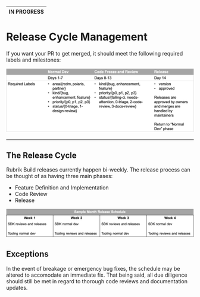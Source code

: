 | IN PROGRESS |
| --- |

# Release Cycle Management

If you want your PR to get merged, it should meet the following required labels and milestones:

![Release Overview](/maintainers/guide/img/release-cycle.png)

---

## The Release Cycle

Rubrik Build releases currently happen bi-weekly.  The release process can be thought of as having three main phases:

* Feature Definition and Implementation
* Code Review
* Release 

![Release Schedule](/maintainers/guide/img/release-schedule.png)

## Exceptions

In the event of breakage or emergency bug fixes, the schedule may be altered to accomodate an immediate fix. That being said, all due diligence should still be met in regard to thorough code reviews and documentation updates. 